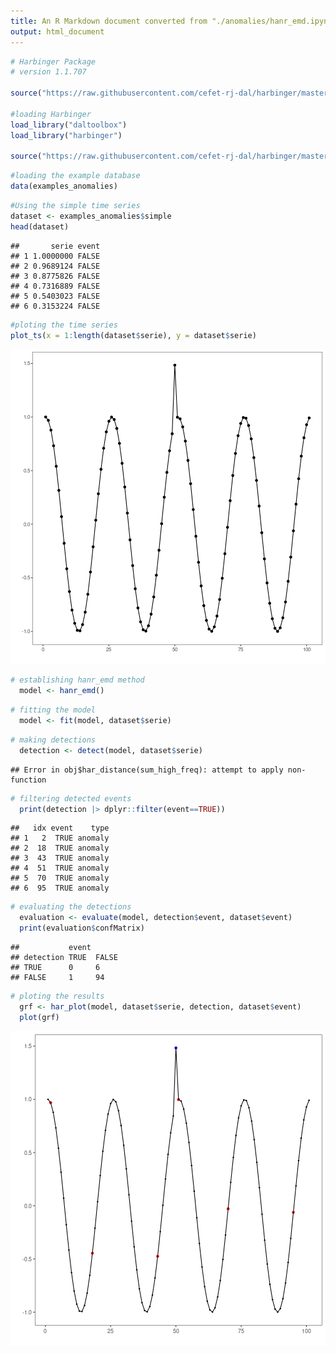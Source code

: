 ```yaml
---
title: An R Markdown document converted from "./anomalies/hanr_emd.ipynb"
output: html_document
---
```



```r
# Harbinger Package
# version 1.1.707

source("https://raw.githubusercontent.com/cefet-rj-dal/harbinger/master/jupyter.R")

#loading Harbinger
load_library("daltoolbox") 
load_library("harbinger") 

source("https://raw.githubusercontent.com/cefet-rj-dal/harbinger/master/R/hanr_emd.R")
```


```r
#loading the example database
data(examples_anomalies)
```


```r
#Using the simple time series 
dataset <- examples_anomalies$simple
head(dataset)
```

```
##       serie event
## 1 1.0000000 FALSE
## 2 0.9689124 FALSE
## 3 0.8775826 FALSE
## 4 0.7316889 FALSE
## 5 0.5403023 FALSE
## 6 0.3153224 FALSE
```


```r
#ploting the time series
plot_ts(x = 1:length(dataset$serie), y = dataset$serie)
```

![plot of chunk unnamed-chunk-4](hanr_emd/unnamed-chunk-4-1.png)


```r
# establishing hanr_emd method 
  model <- hanr_emd()
```


```r
# fitting the model
  model <- fit(model, dataset$serie)
```


```r
# making detections
  detection <- detect(model, dataset$serie)
```

```
## Error in obj$har_distance(sum_high_freq): attempt to apply non-function
```


```r
# filtering detected events
  print(detection |> dplyr::filter(event==TRUE))
```

```
##   idx event    type
## 1   2  TRUE anomaly
## 2  18  TRUE anomaly
## 3  43  TRUE anomaly
## 4  51  TRUE anomaly
## 5  70  TRUE anomaly
## 6  95  TRUE anomaly
```


```r
# evaluating the detections
  evaluation <- evaluate(model, detection$event, dataset$event)
  print(evaluation$confMatrix)
```

```
##           event      
## detection TRUE  FALSE
## TRUE      0     6    
## FALSE     1     94
```


```r
# ploting the results
  grf <- har_plot(model, dataset$serie, detection, dataset$event)
  plot(grf)
```

![plot of chunk unnamed-chunk-10](hanr_emd/unnamed-chunk-10-1.png)

